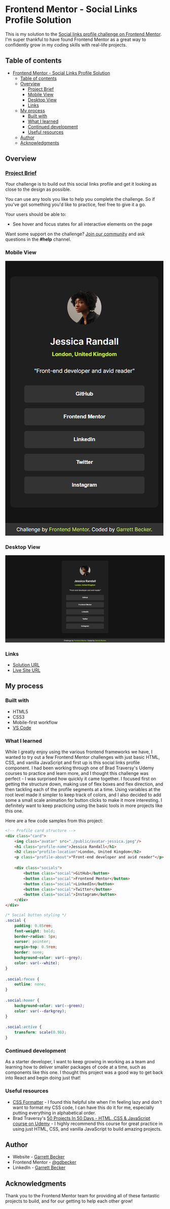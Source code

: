 # Frontend Mentor - Social Links Profile Solution

This is my solution to the [Social links profile challenge on Frontend Mentor](https://www.frontendmentor.io/challenges/social-links-profile-UG32l9m6dQ). I'm super thankful to have found Frontend Mentor as a great way to confidently grow in my coding skills with real-life projects. 

## Table of contents

- [Frontend Mentor - Social Links Profile Solution](#frontend-mentor---social-links-profile-solution)
	- [Table of contents](#table-of-contents)
	- [Overview](#overview)
		- [Project Brief](#project-brief)
		- [Mobile View](#mobile-view)
		- [Desktop View](#desktop-view)
		- [Links](#links)
	- [My process](#my-process)
		- [Built with](#built-with)
		- [What I learned](#what-i-learned)
		- [Continued development](#continued-development)
		- [Useful resources](#useful-resources)
	- [Author](#author)
	- [Acknowledgments](#acknowledgments)

## Overview

### [Project Brief](./project%20brief/)

Your challenge is to build out this social links profile and get it looking as close to the design as possible.

You can use any tools you like to help you complete the challenge. So if you've got something you'd like to practice, feel free to give it a go.

Your users should be able to: 

- See hover and focus states for all interactive elements on the page

Want some support on the challenge? [Join our community](https://www.frontendmentor.io/community) and ask questions in the **#help** channel.

### Mobile View

![](./social-links-profile-mobile.jpg)

### Desktop View

![](./social-links-profile-desktop.jpg)

### Links

- [Solution URL](https://www.frontendmentor.io/solutions/social-links-profile-with-html-css-gBmKT4syK4)
- [Live Site URL](https://social-links-profile-gdbecker.netlify.app)

## My process

### Built with

- HTML5
- CSS3
- Mobile-first workflow
- [VS Code](https://code.visualstudio.com)

### What I learned

While I greatly enjoy using the various frontend frameworks we have, I wanted to try out a few Frontend Mentor challenges with just basic HTML, CSS, and vanilla JavaScript and first up is this social links profile component. I had been working through one of Brad Traversy's Udemy courses to practice and learn more, and I thought this challenge was perfect - I was surprised how quickly it came together. I focused first on getting the structure down, making use of flex boxes and flex direction, and then tackling each of the profile segments at a time. Using variables at the root level made it simpler to keep track of colors, and I also decided to add some a small scale animation for button clicks to make it more interesting. I definitely want to keep practicing using the basic tools in more projects like this one.

Here are a few code samples from this project:

```html
<!-- Profile card structure -->
<div class="card">
	<img class="avatar" src="./public/avatar-jessica.jpeg"/>
	<h1 class="profile-name">Jessica Randall</h1>
	<h2 class="profile-location">London, United Kingdom</h2>
	<p class="profile-about">"Front-end developer and avid reader"</p>

	<div class="socials">
		<button class="social">GitHub</button>
		<button class="social">Frontend Mentor</button>
		<button class="social">LinkedIn</button>
		<button class="social">Twitter</button>
		<button class="social">Instagram</button>
	</div>
</div>
```

```css
/* Social button styling */
.social {
	padding: 0.85rem;
	font-weight: bold;
	border-radius: 5px;
	cursor: pointer;
	margin-top: 0.9rem;
	border: none;
	background-color: var(--grey);
	color: var(--white);
}

.social:focus {
	outline: none;
}

.social:hover {
	background-color: var(--green);
	color: var(--darkgrey);
}

.social:active {
	transform: scale(0.98);
}
```

### Continued development

As a starter developer, I want to keep growing in working as a team and learning how to deliver smaller packages of code at a time, such as components like this one. I thought this project was a good way to get back into React and begin doing just that!

### Useful resources

- [CSS Formatter](http://www.lonniebest.com/FormatCSS/) - I found this helpful site when I'm feeling lazy and don't want to format my CSS code, I can have this do it for me, especially putting everything in alphabetical order.
- Brad Traversy's [50 Projects In 50 Days - HTML, CSS & JavaScript course on Udemy](https://www.udemy.com/course/50-projects-50-days/) - I highly recommend this course for great practice in using just HTML, CSS, and vanilla JavaScript to build amazing projects.

## Author

- Website - [Garrett Becker]()
- Frontend Mentor - [@gdbecker](https://www.frontendmentor.io/profile/gdbecker)
- LinkedIn - [Garrett Becker](https://www.linkedin.com/in/garrett-becker-923b4a106/)

## Acknowledgments

Thank you to the Frontend Mentor team for providing all of these fantastic projects to build, and for our getting to help each other grow!